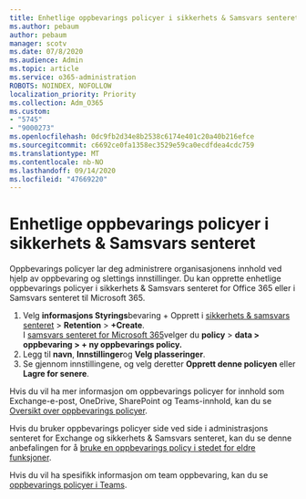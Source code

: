 ```yaml
---
title: Enhetlige oppbevarings policyer i sikkerhets & Samsvars senteret
ms.author: pebaum
author: pebaum
manager: scotv
ms.date: 07/8/2020
ms.audience: Admin
ms.topic: article
ms.service: o365-administration
ROBOTS: NOINDEX, NOFOLLOW
localization_priority: Priority
ms.collection: Adm_O365
ms.custom:
- "5745"
- "9000273"
ms.openlocfilehash: 0dc9fb2d34e8b2538c6174e401c20a40b216efce
ms.sourcegitcommit: c6692ce0fa1358ec3529e59ca0ecdfdea4cdc759
ms.translationtype: MT
ms.contentlocale: nb-NO
ms.lasthandoff: 09/14/2020
ms.locfileid: "47669220"
---
```

# <a name="unified-retention-policies-in-the-security--compliance-center"></a>Enhetlige oppbevarings policyer i sikkerhets & Samsvars senteret

Oppbevarings policyer lar deg administrere organisasjonens innhold ved hjelp av oppbevaring og slettings innstillinger. Du kan opprette enhetlige oppbevarings policyer i sikkerhets & Samsvars senteret for Office 365 eller i Samsvars senteret til Microsoft 365. 

1. Velg **informasjons Styrings**bevaring + Opprett i [sikkerhets & samsvars senteret](https://go.microsoft.com/fwlink/p/?linkid=2077143)  >  **Retention**  >  **+Create**. <br/>
    I [samsvars senteret for Microsoft 365](https://go.microsoft.com/fwlink/p/?linkid=2077149)velger du **policy**  >  **data > oppbevaring > + ny oppbevarings policy.**
2. Legg til **navn**, **Innstillinger**og **Velg plasseringer**.
3. Se gjennom innstillingene, og velg deretter **Opprett denne policyen** eller **Lagre for senere**.  
      
Hvis du vil ha mer informasjon om oppbevarings policyer for innhold som Exchange-e-post, OneDrive, SharePoint og Teams-innhold, kan du se [Oversikt over oppbevarings policyer](https://go.microsoft.com/fwlink/?linkid=2127785).  
    
Hvis du bruker oppbevarings policyer side ved side i administrasjons senteret for Exchange og sikkerhets & Samsvars senteret, kan du se denne anbefalingen for å [bruke en oppbevarings policy i stedet for eldre funksjoner](https://docs.microsoft.com/microsoft-365/compliance/retention-policies?view=o365-worldwide#use-a-retention-policy-instead-of-older-features).  
    
Hvis du vil ha spesifikk informasjon om team oppbevaring, kan du se [oppbevarings policyer i Teams](https://docs.microsoft.com/microsoftteams/retention-policies).